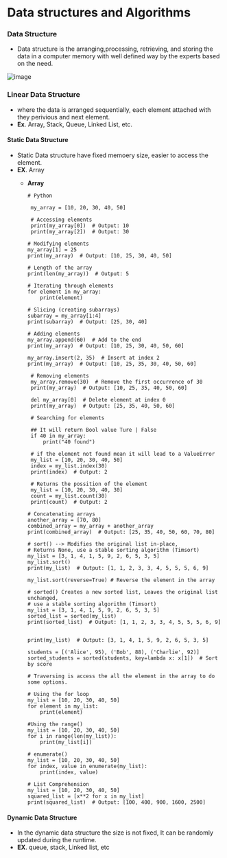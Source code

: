# Data structures and Algorithms

### Data Structure

 - Data structure is the arranging,processing, retrieving, and storing the data in a computer memory with well defined way by the experts based on the need.

![image](https://github.com/user-attachments/assets/b2434562-da34-4d8c-b444-fbd4f9bcad0c)


### Linear Data Structure
 - where the data is arranged sequentially, each element attached with they perivious and next element.
 - **Ex**. Array, Stack, Queue, Linked List, etc.
 
 #### Static Data Structure
 - Static Data structure have fixed memoery size, easier to access the element.
 - **EX**. Array
     - **Array**

        ```
        # Python
         
         my_array = [10, 20, 30, 40, 50]
         
         # Accessing elements
         print(my_array[0])  # Output: 10
         print(my_array[2])  # Output: 30

         ```
         ```
         # Modifying elements
         my_array[1] = 25
         print(my_array)  # Output: [10, 25, 30, 40, 50]

         ```
         ``` 
         # Length of the array
         print(len(my_array))  # Output: 5
         ```
         ```
         # Iterating through elements
         for element in my_array:
             print(element)
         ```

         ```
         # Slicing (creating subarrays)
         subarray = my_array[1:4]
         print(subarray)  # Output: [25, 30, 40]
         ```
         ```
         # Adding elements
         my_array.append(60)  # Add to the end
         print(my_array)  # Output: [10, 25, 30, 40, 50, 60]
         ```

         ```
         my_array.insert(2, 35)  # Insert at index 2
         print(my_array)  # Output: [10, 25, 35, 30, 40, 50, 60]
         ```

        ```
         # Removing elements
         my_array.remove(30)  # Remove the first occurrence of 30
         print(my_array)  # Output: [10, 25, 35, 40, 50, 60]
         ```
        ```
         del my_array[0]  # Delete element at index 0
         print(my_array)  # Output: [25, 35, 40, 50, 60]
         ```
        ```
         # Searching for elements

         ## It will return Bool value Ture | False
         if 40 in my_array:
             print("40 found")

         # if the element not found mean it will lead to a ValueError
         my_list = [10, 20, 30, 40, 50]
         index = my_list.index(30)
         print(index)  # Output: 2

         # Returns the possition of the element
         my_list = [10, 20, 30, 40, 30]
         count = my_list.count(30)
         print(count)  # Output: 2
         ```
         ```
         # Concatenating arrays
         another_array = [70, 80]
         combined_array = my_array + another_array
         print(combined_array)  # Output: [25, 35, 40, 50, 60, 70, 80]
         ```
         ```
         # sort() --> Modifies the original list in-place,
         # Returns None, use a stable sorting algorithm (Timsort)
         my_list = [3, 1, 4, 1, 5, 9, 2, 6, 5, 3, 5]
         my_list.sort()
         print(my_list)  # Output: [1, 1, 2, 3, 3, 4, 5, 5, 5, 6, 9]

         my_list.sort(reverse=True) # Reverse the element in the array
         ```
         ```
         # sorted() Creates a new sorted list, Leaves the original list unchanged,
         # use a stable sorting algorithm (Timsort)
         my_list = [3, 1, 4, 1, 5, 9, 2, 6, 5, 3, 5]
         sorted_list = sorted(my_list)
         print(sorted_list)  # Output: [1, 1, 2, 3, 3, 4, 5, 5, 5, 6, 9]   

         print(my_list)  # Output: [3, 1, 4, 1, 5, 9, 2, 6, 5, 3, 5]

         students = [('Alice', 95), ('Bob', 88), ('Charlie', 92)]
         sorted_students = sorted(students, key=lambda x: x[1])  # Sort by score
         ```
         ```
         # Traversing is access the all the element in the array to do some options.

         # Using the for loop
         my_list = [10, 20, 30, 40, 50]
         for element in my_list:
             print(element)

         #Using the range()
         my_list = [10, 20, 30, 40, 50]
         for i in range(len(my_list)):
             print(my_list[i])

         # enumerate() 
         my_list = [10, 20, 30, 40, 50]
         for index, value in enumerate(my_list):
             print(index, value)

         # List Comprehension
         my_list = [10, 20, 30, 40, 50]
         squared_list = [x**2 for x in my_list]
         print(squared_list)  # Output: [100, 400, 900, 1600, 2500]

         ```
       
 #### Dynamic Data Structure
 - In the dynamic data structure the size is not fixed, It can be randomly updated during the runtime.
 - **EX**. queue, stack, Linked list, etc

   
